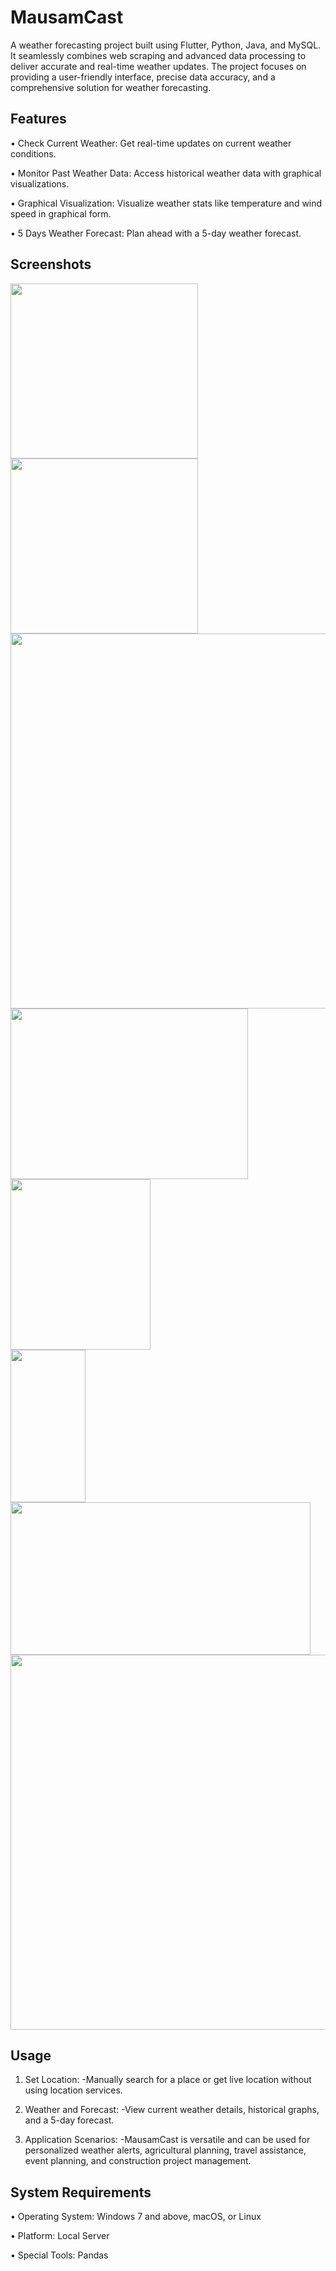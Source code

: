 # MausamCast

A weather forecasting project built using Flutter, Python, Java, and MySQL. It seamlessly combines web scraping and advanced data processing to deliver accurate and real-time weather updates. The project focuses on providing a user-friendly interface, precise data accuracy, and a comprehensive solution for weather forecasting.

## Features

•	Check Current Weather: Get real-time updates on current weather conditions.

•	Monitor Past Weather Data: Access historical weather data with graphical visualizations.

•	Graphical Visualization: Visualize weather stats like temperature and wind speed in graphical form.

•	5 Days Weather Forecast: Plan ahead with a 5-day weather forecast.

## Screenshots

<img src="https://github.com/Rak002/MausamCast/assets/102357129/4e885f78-3d90-4118-8adc-5f0303fef8a1" width="300" height="280">
<img src="https://github.com/Rak002/MausamCast/assets/102357129/93a8b43c-b8a6-44ce-bbf0-ccbcc2aa8321" width="300" height="280">
<br>
<img src="https://github.com/Rak002/MausamCast/assets/102357129/a9f5373a-903a-4c1c-acf4-166c75bc1579" width="600">
<br>
<img src="https://github.com/Rak002/MausamCast/assets/102357129/5299c7b4-6fef-4af9-9dde-66d14c2ff28c" width="380" height="273">
<img src="https://github.com/Rak002/MausamCast/assets/102357129/a5dbec82-4e42-4038-9f67-ab3cdeafea5c" width="224" height="273">
<br>
<img src="https://github.com/Rak002/MausamCast/assets/102357129/8d07ce74-5788-4389-8146-fa9d5f9e5691" width="120" height="244">
<img src="https://github.com/Rak002/MausamCast/assets/102357129/46b78404-164d-4f25-aba8-785415b09238" width="480" height="244">
<br>
<img src="https://github.com/Rak002/MausamCast/assets/102357129/45c65ec4-ddfc-4bbe-9c9f-aa4815a3e1d4" width="600">

## Usage

1. Set Location:
  -Manually search for a place or get live location without using location services.
  
2. Weather and Forecast:
  -View current weather details, historical graphs, and a 5-day forecast.
  
3. Application Scenarios:
  -MausamCast is versatile and can be used for personalized weather alerts, agricultural planning, travel assistance, event planning, and construction project management.


## System Requirements

•	Operating System: Windows 7 and above, macOS, or Linux

•	Platform: Local Server

•	Special Tools: Pandas







